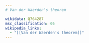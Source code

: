 ```yaml
---
# Van der Waerden's theorem

wikidata: Q764287
msc_classification: 05
wikipedia_links:
  - "[[Van der Waerden's theorem]]"
---
```

